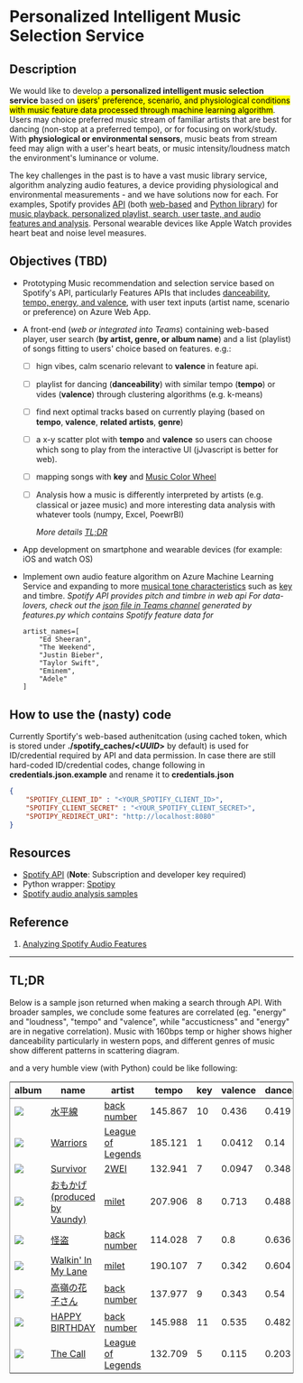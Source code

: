 # Personalized Intelligent Music Selection Service

## Description
We would like to develop a **personalized intelligent music selection service** based on <mark>users' preference,  scenario,  and physiological conditions with music feature data processed through machine learning algorithm</mark>. Users may choice preferred music stream of familiar artists that are best for dancing (non-stop at a preferred tempo), or for focusing on work/study. With **physiological or environmental sensors**, music beats from stream feed may align with a user's heart beats, or music intensity/loudness match the environment's luminance  or volume.

The key challenges in the past is to have a vast music library service, algorithm analyzing audio features, a device providing physiological and environmental measurements - and we have solutions now for each.  For examples, Spotify provides [API](https://developer.spotify.com/) (both [web-based](https://developer.spotify.com/documentation/web-api/) and [Python library](https://github.com/plamere/spotipy)) for [music playback, personalized playlist, search, user taste, and audio features and analysis](https://github.com/plamere/spotipy). Personal wearable devices like Apple Watch provides heart beat and noise level measures.

## Objectives (TBD)
- Prototyping Music recommendation and selection service based on Spotify's API, particularly Features APIs that includes [danceability, tempo, energy, and valence](https://www.therecordindustry.io/analyzing-spotify-audio-features), with user text inputs (artist name, scenario or preference) on Azure Web App.
- A front-end (*web or integrated into Teams*) containing web-based player, user search (**by artist, genre, or album name**) and a list (playlist) of songs fitting to users' choice based on features. e.g.:
    - [ ] hign vibes, calm scenario relevant to **valence** in feature api.
    - [ ] playlist for dancing (**danceability**) with similar tempo (**tempo**) or vides (**valence**) through clustering algorithms (e.g. k-means) 
    - [ ]  find next optimal tracks based on currently playing (based on **tempo**, **valence**, **related artists**, **genre**) 
    - [ ] a x-y scatter plot with **tempo** and **valence** so users can choose which song to play from the interactive UI (jJvascript is better for web).
    - [ ] mapping songs with **key** and [Music Color Wheel](https://warrenmars.com/visual_art/theory/colour_wheel/music_colours/music_colours.htm) 
    - [ ] Analysis how a music is differently interpreted by artists (e.g. classical or jazee music) and more interesting data analysis with whatever tools (numpy, Excel, PoewrBI)
    
       *More details <a href="#tldr">TL;DR</a>*

- App development on smartphone and wearable devices (for example: iOS and watch OS)
- Implement own audio feature algorithm on Azure Machine Learning Service and expanding to more [musical tone characteristics](https://en.wikipedia.org/wiki/Musical_tone) such as [key](https://en.wikipedia.org/wiki/Pitch_class) and timbre.
    *Spotify API provides pitch and timbre in web api*
    *For data-lovers, check out the [json file in Teams channel](https://microsoftapc.sharepoint.com/:u:/t/Hack1963/EQ2DT4ZYPJ1CoLfJhECag-QBZZXJ4k23bBqpHp-DX4QBuA?e=xlmpbL) generated by features.py which contains Spotify feature data for* 


    ~~~~
    artist_names=[
        "Ed Sheeran",
        "The Weekend",
        "Justin Bieber",
        "Taylor Swift",
        "Eminem",
        "Adele"
    ]
    ~~~~

## How to use the (nasty) code
Currently Sportify's web-based authenitcation (using cached token, which is stored under **./spotify_caches/<*UUID*>** by default) is used for ID/credential required by API and data permission. In case there are still hard-coded ID/credential codes, change following in **credentials.json.example** and rename it to **credentials.json**

``` json
{
    "SPOTIFY_CLIENT_ID" : "<YOUR_SPOTIFY_CLIENT_ID>",
    "SPOTIFY_CLIENT_SECRET" : "<YOUR_SPOTIFY_CLIENT_SECRET>",
    "SPOTIPY_REDIRECT_URI": "http://localhost:8080"
}
```

## Resources
- [Spotify API](https://developer.spotify.com) 
   (**Note**: Subscription and developer key required)
- Python wrapper: [Spotipy](https://github.com/plamere/spotipy)
- [Spotify audio analysis samples](https://developer.spotify.com/community/showcase/spotify-audio-analysis/)



## Reference
1. [Analyzing Spotify Audio Features](https://www.therecordindustry.io/analyzing-spotify-audio-features/)

<hr>

## <a name="tldr"></a>TL;DR

Below is a sample json returned when making a search through API. With broader samples, we conclude some features are correlated (eg. "energy" and "loudness",  "tempo" and "valence", while "accusticness" and "energy" are in negative correlation). Music with 160bps temp or higher shows higher danceability particularly in western pops, and different genres of music show different patterns in scattering diagram.



and a very humble view (with Python) could be like following:
<table frame="vsides">
    <thead>
        <tr>
            <th>album</th>
            <th>name</th>
            <th>artist</th>
            <th>tempo</th>
            <th>key</th>
            <th>valence</th>
            <th>danceability</th>
            <th>popularity</th>
        </tr>
    </thead>
    <tbody>
        <tr>
            <td><a href="https://open.spotify.com/track/5m1i6hq7dmRlp3c1utE48L"><img src="https://i.scdn.co/image/ab67616d000048512c34b754c9f4fb50c37e6982"></a></td>
            <td><a href="https://open.spotify.com/track/5m1i6hq7dmRlp3c1utE48L">水平線</a></td>
            <td><a href="https://open.spotify.com/artist/6rs1KAoQnFalSqSU4LTh8g">back number</a></td>
            <td>145.867</td>
            <td>10</td>
            <td>0.436</td>
            <td>0.419</td>
            <td>73</td>
        </tr>
        <tr>
            <td><a href="https://open.spotify.com/track/3f4fc8c8unrQeKecmUPEDR"><img src="https://i.scdn.co/image/ab67616d00004851f8fa082806184fcb032d8e0a"></a></td>
            <td><a href="https://open.spotify.com/track/3f4fc8c8unrQeKecmUPEDR">Warriors</a></td>
            <td><a href="https://open.spotify.com/artist/47mIJdHORyRerp4os813jD">League of Legends</a></td>
            <td>185.121</td>
            <td>1</td>
            <td>0.0412</td>
            <td>0.14</td>
            <td>70</td>
        </tr>
        <tr>
            <td><a href="https://open.spotify.com/track/29Y7wbrOvQlAwZQJM51ugW"><img src="https://i.scdn.co/image/ab67616d00004851f2a5b943d459d18e68a52801"></a></td>
            <td><a href="https://open.spotify.com/track/29Y7wbrOvQlAwZQJM51ugW">Survivor</a></td>
            <td><a href="https://open.spotify.com/artist/4SGDDnlwi5G42HTGzYl2Fc">2WEI</a></td>
            <td>132.941</td>
            <td>7</td>
            <td>0.0947</td>
            <td>0.348</td>
            <td>68</td>
        </tr>
        <tr>
            <td><a href="https://open.spotify.com/track/6ts1KCOudfDYXYfyWtq0k1"><img src="https://i.scdn.co/image/ab67616d00004851ac1a5a83790ba13920affe1e"></a></td>
            <td><a href="https://open.spotify.com/track/6ts1KCOudfDYXYfyWtq0k1">おもかげ (produced by Vaundy)</a></td>
            <td><a href="https://open.spotify.com/artist/45ft4DyTCEJfQwTBHXpdhM">milet</a></td>
            <td>207.906</td>
            <td>8</td>
            <td>0.713</td>
            <td>0.488</td>
            <td>66</td>
        </tr>
        <tr>
            <td><a href="https://open.spotify.com/track/10Eyo4juZQFthKqlJgGMdp"><img src="https://i.scdn.co/image/ab67616d00004851ae51734d04ef431b65a09a9a"></a></td>
            <td><a href="https://open.spotify.com/track/10Eyo4juZQFthKqlJgGMdp">怪盗</a></td>
            <td><a href="https://open.spotify.com/artist/6rs1KAoQnFalSqSU4LTh8g">back number</a></td>
            <td>114.028</td>
            <td>7</td>
            <td>0.8</td>
            <td>0.636</td>
            <td>64</td>
        </tr>
        <tr>
            <td><a href="https://open.spotify.com/track/3l2O4IuJ4DFEfUwDdWyPnf"><img src="https://i.scdn.co/image/ab67616d000048515083e995f26ad0e8915cf876"></a></td>
            <td><a href="https://open.spotify.com/track/3l2O4IuJ4DFEfUwDdWyPnf">Walkin' In My Lane</a></td>
            <td><a href="https://open.spotify.com/artist/45ft4DyTCEJfQwTBHXpdhM">milet</a></td>
            <td>190.107</td>
            <td>7</td>
            <td>0.342</td>
            <td>0.604</td>
            <td>63</td>
        </tr>
        <tr>
            <td><a href="https://open.spotify.com/track/2jdbZGFp8KVTuk0YxDNL4l"><img src="https://i.scdn.co/image/ab67616d00004851783ed3c2af46af7ab7c671c0"></a></td>
            <td><a href="https://open.spotify.com/track/2jdbZGFp8KVTuk0YxDNL4l">高嶺の花子さん</a></td>
            <td><a href="https://open.spotify.com/artist/6rs1KAoQnFalSqSU4LTh8g">back number</a></td>
            <td>137.977</td>
            <td>9</td>
            <td>0.343</td>
            <td>0.54</td>
            <td>63</td>
        </tr>
        <tr>
            <td><a href="https://open.spotify.com/track/4FMz2RFrbDGzJO7K4D0vS3"><img src="https://i.scdn.co/image/ab67616d00004851ce51ffc5c742ed217779cb9d"></a></td>
            <td><a href="https://open.spotify.com/track/4FMz2RFrbDGzJO7K4D0vS3">HAPPY BIRTHDAY</a></td>
            <td><a href="https://open.spotify.com/artist/6rs1KAoQnFalSqSU4LTh8g">back number</a></td>
            <td>145.988</td>
            <td>11</td>
            <td>0.535</td>
            <td>0.482</td>
            <td>62</td>
        </tr>
        <tr>
            <td><a href="https://open.spotify.com/track/2iI556oF2qwtac9r1RzrXo"><img src="https://i.scdn.co/image/ab67616d00004851550c8aec89803c37428579b6"></a></td>
            <td><a href="https://open.spotify.com/track/2iI556oF2qwtac9r1RzrXo">The Call</a></td>
            <td><a href="https://open.spotify.com/artist/47mIJdHORyRerp4os813jD">League of Legends</a></td>
            <td>132.709</td>
            <td>5</td>
            <td>0.115</td>
            <td>0.203</td>
            <td>62</td>
        </tr>
    </tbody>
</table>